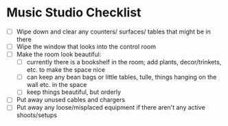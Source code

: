 # Music Studio Checklist
- [ ] Wipe down and clear any counters/ surfaces/ tables that might be in there
- [ ] Wipe the window that looks into the control room 
- [ ] Make the room look beautiful:
    - [ ] currently there is a bookshelf in the room; add plants, decor/trinkets, etc. to make the space nice
    - [ ] can keep any bean bags or little tables, tulle, things hanging on the wall etc. in the space
    - [ ] keep things beautiful, but orderly
- [ ] Put away unused cables and chargers
- [ ] Put away any loose/misplaced equipment if there aren't any active shoots/setups